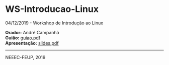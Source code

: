 # WS-Introducao-Linux
04/12/2019 - Workshop de Introdução ao Linux

**Orador:** André Campanhã \
**Guião:** [guiao.pdf](https://github.com/NEEECFEUP/WS-Introducao-Linux/blob/master/guiao.pdf) \
**Apresentação:** [slides.pdf](https://github.com/NEEECFEUP/WS-Introducao-Linux/blob/master/slides.pdf)

---

NEEEC-FEUP, 2019

